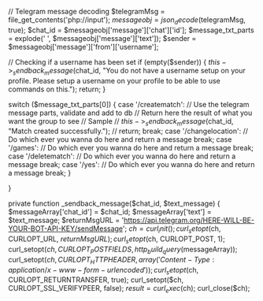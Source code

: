 // Telegram message decoding
$telegramMsg = file_get_contents('php://input');
$messageobj = json_decode($telegramMsg, true);
$chat_id = $messageobj['message']['chat']['id'];
$message_txt_parts = explode(' ', $messageobj['message']['text']);
$sender = $messageobj['message']['from']['username'];

// Checking if a username has been set
if (empty($sender)) {
$this->_sendback_message($chat_id, "You do not have a username setup on your profile. Please setup a username on your profile to be able to use commands on this.");
return;
}

switch ($message_txt_parts[0]) {
case '/creatematch':
// Use the telegram message parts, validate and add to db
// Return here the result of what you want the group to see
// Sample
// $this->_sendback_message($chat_id, "Match created successfully.");
// return;
break;
case '/changelocation':
// Do which ever you wanna do here and return a message
break;
case '/games':
// Do which ever you wanna do here and return a message
break;
case '/deletematch':
// Do which ever you wanna do here and return a message
break;
case '/yes':
// Do which ever you wanna do here and return a message
break;
}

}

private function _sendback_message($chat_id, $text_message)
{
$messageArray['chat_id'] = $chat_id;
$messageArray['text'] = $text_message;
$returnMsgURL = 'https://api.telegram.org/HERE-WILL-BE-YOUR-BOT-API-KEY/sendMessage';
$ch = curl_init();
curl_setopt($ch, CURLOPT_URL, $returnMsgURL);
curl_setopt($ch, CURLOPT_POST, 1);
curl_setopt($ch, CURLOPT_POSTFIELDS, http_build_query($messageArray));
curl_setopt($ch, CURLOPT_HTTPHEADER, array('Content-Type: application/x-www-form-urlencoded'));
curl_setopt($ch, CURLOPT_RETURNTRANSFER, true);
curl_setopt($ch, CURLOPT_SSL_VERIFYPEER, false);
$result = curl_exec($ch);
curl_close($ch);
